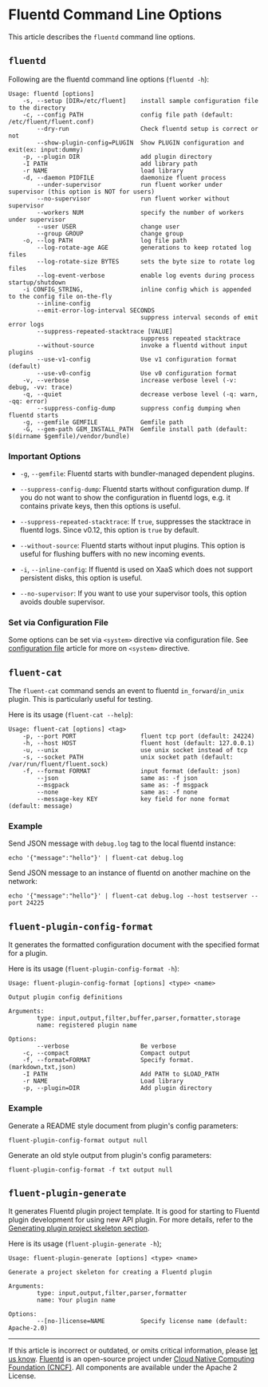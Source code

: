 # Fluentd Command Line Options

This article describes the `fluentd` command line options.


## `fluentd`

Following are the fluentd command line options (`fluentd -h`):

```
Usage: fluentd [options]
    -s, --setup [DIR=/etc/fluent]    install sample configuration file to the directory
    -c, --config PATH                config file path (default: /etc/fluent/fluent.conf)
        --dry-run                    Check fluentd setup is correct or not
        --show-plugin-config=PLUGIN  Show PLUGIN configuration and exit(ex: input:dummy)
    -p, --plugin DIR                 add plugin directory
    -I PATH                          add library path
    -r NAME                          load library
    -d, --daemon PIDFILE             daemonize fluent process
        --under-supervisor           run fluent worker under supervisor (this option is NOT for users)
        --no-supervisor              run fluent worker without supervisor
        --workers NUM                specify the number of workers under supervisor
        --user USER                  change user
        --group GROUP                change group
    -o, --log PATH                   log file path
        --log-rotate-age AGE         generations to keep rotated log files
        --log-rotate-size BYTES      sets the byte size to rotate log files
        --log-event-verbose          enable log events during process startup/shutdown
    -i CONFIG_STRING,                inline config which is appended to the config file on-the-fly
        --inline-config
        --emit-error-log-interval SECONDS
                                     suppress interval seconds of emit error logs
        --suppress-repeated-stacktrace [VALUE]
                                     suppress repeated stacktrace
        --without-source             invoke a fluentd without input plugins
        --use-v1-config              Use v1 configuration format (default)
        --use-v0-config              Use v0 configuration format
    -v, --verbose                    increase verbose level (-v: debug, -vv: trace)
    -q, --quiet                      decrease verbose level (-q: warn, -qq: error)
        --suppress-config-dump       suppress config dumping when fluentd starts
    -g, --gemfile GEMFILE            Gemfile path
    -G, --gem-path GEM_INSTALL_PATH  Gemfile install path (default: $(dirname $gemfile)/vendor/bundle)
```


### Important Options

-   `-g`, `--gemfile`: Fluentd starts with bundler-managed dependent plugins.

-   `--suppress-config-dump`: Fluentd starts without configuration dump. If you
    do not want to show the configuration in fluentd logs, e.g. it contains
    private keys, then this options is useful.

-   `--suppress-repeated-stacktrace`: If `true`, suppresses the stacktrace in
    fluentd logs. Since v0.12, this option is `true` by default.

-   `--without-source`: Fluentd starts without input plugins. This option is
    useful for flushing buffers with no new incoming events.

-   `-i`, `--inline-config`: If fluentd is used on XaaS which does not support
    persistent disks, this option is useful.

-   `--no-supervisor`: If you want to use your supervisor tools, this option
    avoids double supervisor.


### Set via Configuration File

Some options can be set via `<system>` directive via configuration file. See
[configuration file](/configuration/config-file.md) article for more on
`<system>` directive.


## `fluent-cat`

The `fluent-cat` command sends an event to fluentd `in_forward`/`in_unix`
plugin. This is particularly useful for testing.

Here is its usage (`fluent-cat --help`):

```
Usage: fluent-cat [options] <tag>
    -p, --port PORT                  fluent tcp port (default: 24224)
    -h, --host HOST                  fluent host (default: 127.0.0.1)
    -u, --unix                       use unix socket instead of tcp
    -s, --socket PATH                unix socket path (default: /var/run/fluent/fluent.sock)
    -f, --format FORMAT              input format (default: json)
        --json                       same as: -f json
        --msgpack                    same as: -f msgpack
        --none                       same as: -f none
        --message-key KEY            key field for none format (default: message)
```


### Example

Send JSON message with `debug.log` tag to the local fluentd instance:

```
echo '{"message":"hello"}' | fluent-cat debug.log
```

Send JSON message to an instance of fluentd on another machine on the network:

```
echo '{"message":"hello"}' | fluent-cat debug.log --host testserver --port 24225
```


## `fluent-plugin-config-format`

It generates the formatted configuration document with the specified format for
a plugin.

Here is its usage (`fluent-plugin-config-format -h`):

```
Usage: fluent-plugin-config-format [options] <type> <name>

Output plugin config definitions

Arguments:
        type: input,output,filter,buffer,parser,formatter,storage
        name: registered plugin name

Options:
        --verbose                    Be verbose
    -c, --compact                    Compact output
    -f, --format=FORMAT              Specify format. (markdown,txt,json)
    -I PATH                          Add PATH to $LOAD_PATH
    -r NAME                          Load library
    -p, --plugin=DIR                 Add plugin directory
```


### Example

Generate a README style document from plugin's config parameters:

```
fluent-plugin-config-format output null
```

Generate an old style output from plugin's config parameters:

```
fluent-plugin-config-format -f txt output null
```


## `fluent-plugin-generate`

It generates Fluentd plugin project template. It is good for starting to
Fluentd plugin development for using new API plugin. For more details,
refer to the [Generating plugin project skeleton section](/developer/plugin-development.md/#generating-plugin-project-skeleton).

Here is its usage (`fluent-plugin-generate -h`);

```
Usage: fluent-plugin-generate [options] <type> <name>

Generate a project skeleton for creating a Fluentd plugin

Arguments:
        type: input,output,filter,parser,formatter
        name: Your plugin name

Options:
        --[no-]license=NAME          Specify license name (default: Apache-2.0)
```


------------------------------------------------------------------------

If this article is incorrect or outdated, or omits critical information, please
[let us know](https://github.com/fluent/fluentd-docs-gitbook/issues?state=open).
[Fluentd](http://www.fluentd.org/) is an open-source project under
[Cloud Native Computing Foundation (CNCF)](https://cncf.io/). All components are
available under the Apache 2 License.
